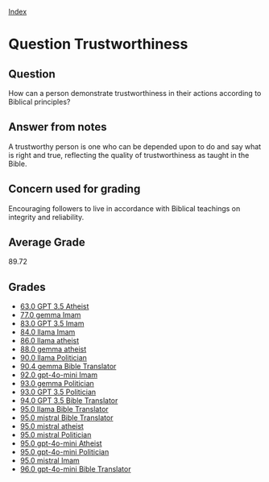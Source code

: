 
[Index](../../index.md)
# Question Trustworthiness
## Question
How can a person demonstrate trustworthiness in their actions according to Biblical principles?

## Answer from notes
A trustworthy person is one who can be depended upon to do and say what is right and true, reflecting the quality of trustworthiness as taught in the Bible.

## Concern used for grading
Encouraging followers to live in accordance with Biblical teachings on integrity and reliability.

## Average Grade
89.72

## Grades
 * [63.0 GPT 3.5 Atheist](../answers/GPT_3.5_Atheist/Trustworthiness.md)
 * [77.0 gemma Imam](../answers/gemma_Imam/Trustworthiness.md)
 * [83.0 GPT 3.5 Imam](../answers/GPT_3.5_Imam/Trustworthiness.md)
 * [84.0 llama Imam](../answers/llama_Imam/Trustworthiness.md)
 * [86.0 llama atheist](../answers/llama_atheist/Trustworthiness.md)
 * [88.0 gemma atheist](../answers/gemma_atheist/Trustworthiness.md)
 * [90.0 llama Politician](../answers/llama_Politician/Trustworthiness.md)
 * [90.4 gemma Bible Translator](../answers/gemma_Bible_Translator/Trustworthiness.md)
 * [92.0 gpt-4o-mini Imam](../answers/gpt-4o-mini_Imam/Trustworthiness.md)
 * [93.0 gemma Politician](../answers/gemma_Politician/Trustworthiness.md)
 * [93.0 GPT 3.5 Politician](../answers/GPT_3.5_Politician/Trustworthiness.md)
 * [94.0 GPT 3.5 Bible Translator](../answers/GPT_3.5_Bible_Translator/Trustworthiness.md)
 * [95.0 llama Bible Translator](../answers/llama_Bible_Translator/Trustworthiness.md)
 * [95.0 mistral Bible Translator](../answers/mistral_Bible_Translator/Trustworthiness.md)
 * [95.0 mistral atheist](../answers/mistral_atheist/Trustworthiness.md)
 * [95.0 mistral Politician](../answers/mistral_Politician/Trustworthiness.md)
 * [95.0 gpt-4o-mini Atheist](../answers/gpt-4o-mini_Atheist/Trustworthiness.md)
 * [95.0 gpt-4o-mini Politician](../answers/gpt-4o-mini_Politician/Trustworthiness.md)
 * [95.0 mistral Imam](../answers/mistral_Imam/Trustworthiness.md)
 * [96.0 gpt-4o-mini Bible Translator](../answers/gpt-4o-mini_Bible_Translator/Trustworthiness.md)
